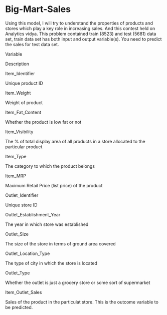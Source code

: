 # Big-Mart-Sales
Using this model, I will try to understand the properties of products and stores which play a key role in increasing sales. And this contest held on Analytics vidya.
This problem contained train (8523) and test (5681) data set, train data set has both input and output variable(s). You need to predict the sales for test data set.

 

Variable

Description

Item_Identifier

Unique product ID

Item_Weight

Weight of product

Item_Fat_Content

Whether the product is low fat or not

Item_Visibility

The % of total display area of all products in a store allocated to the particular product

Item_Type

The category to which the product belongs

Item_MRP

Maximum Retail Price (list price) of the product

Outlet_Identifier

Unique store ID

Outlet_Establishment_Year

The year in which store was established

Outlet_Size

The size of the store in terms of ground area covered

Outlet_Location_Type

The type of city in which the store is located

Outlet_Type

Whether the outlet is just a grocery store or some sort of supermarket

Item_Outlet_Sales

Sales of the product in the particulat store. This is the outcome variable to be predicted.
